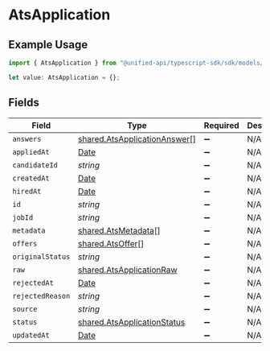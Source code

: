 # AtsApplication

## Example Usage

```typescript
import { AtsApplication } from "@unified-api/typescript-sdk/sdk/models/shared";

let value: AtsApplication = {};
```

## Fields

| Field                                                                                         | Type                                                                                          | Required                                                                                      | Description                                                                                   |
| --------------------------------------------------------------------------------------------- | --------------------------------------------------------------------------------------------- | --------------------------------------------------------------------------------------------- | --------------------------------------------------------------------------------------------- |
| `answers`                                                                                     | [shared.AtsApplicationAnswer](../../../sdk/models/shared/atsapplicationanswer.md)[]           | :heavy_minus_sign:                                                                            | N/A                                                                                           |
| `appliedAt`                                                                                   | [Date](https://developer.mozilla.org/en-US/docs/Web/JavaScript/Reference/Global_Objects/Date) | :heavy_minus_sign:                                                                            | N/A                                                                                           |
| `candidateId`                                                                                 | *string*                                                                                      | :heavy_minus_sign:                                                                            | N/A                                                                                           |
| `createdAt`                                                                                   | [Date](https://developer.mozilla.org/en-US/docs/Web/JavaScript/Reference/Global_Objects/Date) | :heavy_minus_sign:                                                                            | N/A                                                                                           |
| `hiredAt`                                                                                     | [Date](https://developer.mozilla.org/en-US/docs/Web/JavaScript/Reference/Global_Objects/Date) | :heavy_minus_sign:                                                                            | N/A                                                                                           |
| `id`                                                                                          | *string*                                                                                      | :heavy_minus_sign:                                                                            | N/A                                                                                           |
| `jobId`                                                                                       | *string*                                                                                      | :heavy_minus_sign:                                                                            | N/A                                                                                           |
| `metadata`                                                                                    | [shared.AtsMetadata](../../../sdk/models/shared/atsmetadata.md)[]                             | :heavy_minus_sign:                                                                            | N/A                                                                                           |
| `offers`                                                                                      | [shared.AtsOffer](../../../sdk/models/shared/atsoffer.md)[]                                   | :heavy_minus_sign:                                                                            | N/A                                                                                           |
| `originalStatus`                                                                              | *string*                                                                                      | :heavy_minus_sign:                                                                            | N/A                                                                                           |
| `raw`                                                                                         | [shared.AtsApplicationRaw](../../../sdk/models/shared/atsapplicationraw.md)                   | :heavy_minus_sign:                                                                            | N/A                                                                                           |
| `rejectedAt`                                                                                  | [Date](https://developer.mozilla.org/en-US/docs/Web/JavaScript/Reference/Global_Objects/Date) | :heavy_minus_sign:                                                                            | N/A                                                                                           |
| `rejectedReason`                                                                              | *string*                                                                                      | :heavy_minus_sign:                                                                            | N/A                                                                                           |
| `source`                                                                                      | *string*                                                                                      | :heavy_minus_sign:                                                                            | N/A                                                                                           |
| `status`                                                                                      | [shared.AtsApplicationStatus](../../../sdk/models/shared/atsapplicationstatus.md)             | :heavy_minus_sign:                                                                            | N/A                                                                                           |
| `updatedAt`                                                                                   | [Date](https://developer.mozilla.org/en-US/docs/Web/JavaScript/Reference/Global_Objects/Date) | :heavy_minus_sign:                                                                            | N/A                                                                                           |